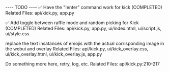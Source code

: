 ---- TODO ----
   ✅ Have the "!enter" command work for kick (COMPLETED)
   Related Files: api/kick.py, app.py

   ✅ Add toggle between raffle mode and random picking for Kick (COMPLETED)
   Related Files: api/kick.py, app.py, ui/index.html, ui/script.js, ui/style.css

   replace the text insatances of emojis with the actual corrisponding image in the webui and overlay
   Related Files: api/kick.py, ui/kick_overlay.css, ui/kick_overlay.html, ui/kick_overlay.js, app.py

   Do something more here, retry, log, etc.
   Ralated Files: api/kick.py:210-217